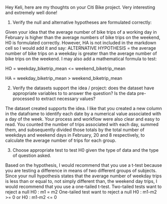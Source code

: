 Hey Keli, here are my thoughts on your Citi Bike project. Very interesting and extremely well done!

1. Verify the null and alternative hypotheses are formulated correctly:

Given your idea that the average number of bike trips of a working day in February is higher than the average numbers of bike 
trips on the weekend, H0 is formulated correctly. However, HA is not included in the markdown cell so I would add it and say:
ALTERNATIVE HYPOTHESIS = the average number of bike trips on a weekday is greater than the average number of bike trips on the
weekend. 
I may also add a mathematical formula to test:

HO = weekday_biketrip_mean <= weekend_biketrip_mean

HA = weekday_biketrip_mean > weekend_biketrip_mean

2. Verify the datasets support the idea / project: does the dataset have appropriate variables to to answer the question? Is the data pre-processed to extract necessary values?

The dataset created supports the idea. I like that you created a new column in the dataframe to identify each date by a 
numerical value associated with a day of the week. Your process and workflow were also clear and easy to read. You 
counted the number of trips associated with each day, summed them, and subsequently divided those totals by the total
number of weekdays and weekend days in February, 20 and 8 respectively, to calculate the average number of trips for each group. 

3. Choose appropriate test to test H0 given the type of data and the type of question asked. 

Based on the hypothesis, I would recommend that you use a t-test because you are testing a difference in means of two
different groups of subjects. Since your null hypothesis states that the average number of weekday trips is less than or equal to, not simply different than, the weekend day trips, I would recommend that you use a one-tailed t-test. 
Two-tailed tests want to reject a null H0 : m1 = m2
One-tailed test want to reject a null H0 : m1-m2 >= 0 or H0 : m1-m2 <= 0

